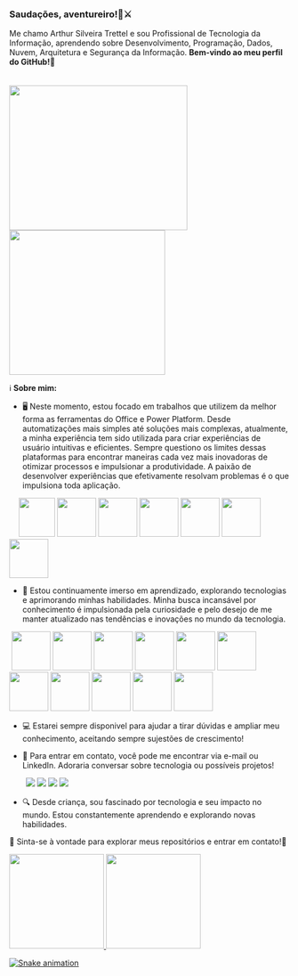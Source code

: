 ### Saudações, aventureiro!👋⚔️

Me chamo Arthur Silveira Trettel e sou Profissional de Tecnologia da Informação, aprendendo sobre Desenvolvimento, Programação, Dados, Nuvem, Arquitetura e Segurança da Informação. **Bem-vindo ao meu perfil do GitHub!**🌟

<div></div>ﾠ
<div  display: flex;
    justify-content: center;">
    <img loading="lazy" src="https://github.com/TrettelNzW/TrettelNzW/assets/127143387/2853b929-6628-4700-8ad1-036030a690c2" width="320" height="260" style="margin: auto;"/>
    <img loading="lazy" src="https://github.com/TrettelNzW/TrettelNzW/assets/127143387/1cdb9cc6-4251-4263-8286-b1026c92c728" width="280" height="260" style="margin: auto;"/>
  <div></div>
    
ℹ️ **Sobre mim:**
- 🖥️ Neste momento, estou focado em trabalhos que utilizem da melhor forma as ferramentas do Office e Power Platform. Desde automatizações mais simples até soluções mais complexas, atualmente, a minha experiência tem sido utilizada para criar experiências de usuário intuitivas e eficientes. Sempre questiono os limites dessas plataformas para encontrar maneiras cada vez mais inovadoras de otimizar processos e impulsionar a produtividade. A paixão de desenvolver experiências que efetivamente resolvam problemas é o que impulsiona toda aplicação.

<div></div>ﾠ
 <img loading="lazy" src="https://upload.wikimedia.org/wikipedia/commons/thumb/0/0e/Microsoft_365_%282022%29.svg/1862px-Microsoft_365_%282022%29.svg.png" width="65" height="70"/> <img loading="lazy" src="https://cdn.afterdawn.fi/v3/news/original/microsoft-office-logo-2019.png" width="70" height="70"/> <img loading="lazy" src="https://cdn.icon-icons.com/icons2/2397/PNG/512/microsoft_office_excel_logo_icon_145720.png" width="70" height="70"/> <img loading="lazy" src="https://seeklogo.com/images/M/microsoft-power-platform-logo-4E514E7575-seeklogo.com.png" width="70" height="70"/> <img loading="lazy" src="https://store-images.s-microsoft.com/image/apps.47429.13795821674373682.42a749e2-3ed9-43c6-88ec-0045278b4e49.44c95864-02a2-4f02-b16e-5b92d03974a1?h=464" width="70" height="70"/> <img loading="lazy" src="https://smartbridge.com/wp-content/uploads/PowerAutomate-2020-icon-1024x1024-1-300x300.png" width="70" height="70"/> 
<img loading="lazy" src="https://upload.wikimedia.org/wikipedia/commons/thumb/c/cf/New_Power_BI_Logo.svg/630px-New_Power_BI_Logo.svg.png" width="70" height="70"/>
<div>
    
- 🧠 Estou continuamente imerso em aprendizado, explorando tecnologias e aprimorando minhas habilidades. Minha busca incansável por conhecimento é impulsionada pela curiosidade e pelo desejo de me manter atualizado nas tendências e inovações no mundo da tecnologia.

<div></div>‎
 <img loading="lazy" src="https://cdn.jsdelivr.net/gh/devicons/devicon@latest/icons/java/java-original.svg" width="70" height="70"/> <img loading="lazy" src="https://cdn.jsdelivr.net/gh/devicons/devicon@latest/icons/c/c-original.svg" width="70" height="70"/> <img loading="lazy" src="https://cdn.jsdelivr.net/gh/devicons/devicon@latest/icons/csharp/csharp-original.svg" width="70" height="70"/> <img loading="lazy" src="https://cdn.jsdelivr.net/gh/devicons/devicon@latest/icons/dot-net/dot-net-original.svg" width="70" height="70"/> <img loading="lazy" src="https://cdn.jsdelivr.net/gh/devicons/devicon@latest/icons/azuresqldatabase/azuresqldatabase-original.svg" width="70" height="70"/> <img loading="lazy" src="https://cdn.jsdelivr.net/gh/devicons/devicon@latest/icons/microsoftsqlserver/microsoftsqlserver-original.svg" width="70" height="70"/> <img loading="lazy" src="https://cdn.jsdelivr.net/gh/devicons/devicon@latest/icons/mysql/mysql-original.svg" width="70" height="70"/> <img src="https://cdn.jsdelivr.net/gh/devicons/devicon@latest/icons/oracle/oracle-original.svg" width="70" height="70"/> <img loading="lazy" src="https://cdn.jsdelivr.net/gh/devicons/devicon@latest/icons/azure/azure-original.svg" width="70" height="70"/> <img loading="lazy" src="https://cdn.jsdelivr.net/gh/devicons/devicon@latest/icons/git/git-original.svg" width="70" height="70"/> <img loading="lazy" src="https://cdn.jsdelivr.net/gh/devicons/devicon@latest/icons/github/github-original.svg" width="70" height="70"/>
  
- 💻 Estarei sempre disponivel para ajudar a tirar dúvidas e ampliar meu conhecimento, aceitando sempre sujestões de crescimento!
 
- 📱 Para entrar em contato, você pode me encontrar via e-mail ou LinkedIn. Adoraria conversar sobre tecnologia ou possíveis projetos!

<div></div>ﾠﾠ
<a href="https://instagram.com/arthur_tre" target="_blank"><img loading="lazy" src="https://img.shields.io/badge/-Instagram-%23E4405F?style=for-the-badge&logo=instagram&logoColor=white" target="_blank"></a>
<a href="https://www.twitch.tv/TrettelNzW" target="_blank"><img loading="lazy" src="https://img.shields.io/badge/Twitch-9146FF?style=for-the-badge&logo=twitch&logoColor=white" target="_blank"></a>
<a href = "arthur.trettel987@gmail.com"><img loading="lazy" src="https://img.shields.io/badge/Gmail-D14836?style=for-the-badge&logo=gmail&logoColor=white" target="_blank"></a>
<a href="https://www.linkedin.com/in/arthur-silveira-trettel/" target="_blank"><img loading="lazy" src="https://img.shields.io/badge/-LinkedIn-%230077B5?style=for-the-badge&logo=linkedin&logoColor=white" target="_blank"></a>   
</div>

- 🔍 Desde criança, sou fascinado por tecnologia e seu impacto no mundo. Estou constantemente aprendendo e explorando novas habilidades.
 
🚀 Sinta-se à vontade para explorar meus repositórios e entrar em contato!🚀

<div>
<a href="https://github.com/TrettelNzW">
<img loading="lazy" height="170em" src="https://github-readme-stats.vercel.app/api/top-langs/?username=TrettelNzW&layout=compact&langs_count=7&theme=dracula"/>
<img loading="lazy" height="170em" src="https://github-readme-stats.vercel.app/api?username=TrettelNzW&show_icons=true&theme=dracula&include_all_commits=true&count_private=true"/>
</div>

![Snake animation](https://github.com/TrettelNzW/TrettelNzW/blob/output/github-contribution-grid-snake.svg)
